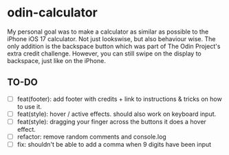 # odin-calculator

My personal goal was to make a calculator as similar as possible to the iPhone iOS 17 calculator. Not just lookswise, but also behaviour wise. The only addition is the backspace button which was part of The Odin Project's extra credit challenge. However, you can still swipe on the display to backspace, just like on the iPhone.

## TO-DO

- [ ] feat(footer): add footer with credits + link to instructions & tricks on how to use it.
- [ ] feat(style): hover / active effects. should also work on keyboard input.
- [ ] feat(style): dragging your finger across the buttons it does a hover effect.
- [ ] refactor: remove random comments and console.log
- [ ] fix: shouldn't be able to add a comma when 9 digits have been input
